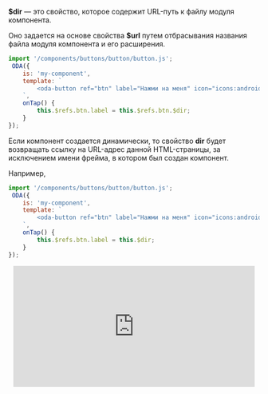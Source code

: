 **$dir** — это свойство, которое содержит URL-путь к файлу модуля компонента.

Оно задается на основе свойства **$url** путем отбрасывания названия файла модуля компонента и его расширения.

```javascript run_line_edit_loadoda_[my-component.js]
import '/components/buttons/button/button.js';
 ODA({
    is: 'my-component',
    template: `
        <oda-button ref="btn" label="Нажми на меня" icon="icons:android" @tap="onTap"></oda-button>
    `,
    onTap() {
        this.$refs.btn.label = this.$refs.btn.$dir;
    }
});
```

Если компонент создается динамически, то свойство **dir** будет возвращать ссылку на URL-адрес данной HTML-страницы, за исключением имени фрейма, в котором был создан компонент.

Например,

```javascript run_line_edit_loadoda_[my-component.js]
import '/components/buttons/button/button.js';
 ODA({
    is: 'my-component',
    template: `
        <oda-button ref="btn" label="Нажми на меня" icon="icons:android" @tap="onTap"></oda-button>
    `,
    onTap() {
        this.$refs.btn.label = this.$dir;
    }
});
```

<div style="position:relative;padding-bottom:48%; margin:10px">
    <iframe src="https://www.youtube.com/embed/tKXZs868MU0?start=0" frameborder="0" allow="accelerometer; autoplay; encrypted-media; gyroscope; picture-in-picture" allowfullscreen 
    	style="position:absolute;width:100%;height:100%;"></iframe>
</div>
